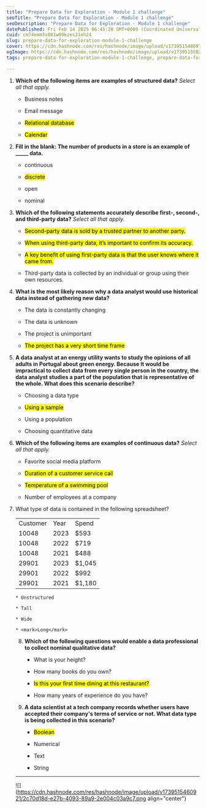 ```yaml
---
title: "Prepare Data for Exploration - Module 1 challenge"
seoTitle: "Prepare Data for Exploration - Module 1 challenge"
seoDescription: "Prepare Data for Exploration - Module 1 challenge"
datePublished: Fri Feb 14 2025 06:45:20 GMT+0000 (Coordinated Universal Time)
cuid: cm74emm3s001w09kzes31eh24
slug: prepare-data-for-exploration-module-1-challenge
cover: https://cdn.hashnode.com/res/hashnode/image/upload/v1739515486976/d1568358-6419-415b-9180-b7bc12b43d01.png
ogImage: https://cdn.hashnode.com/res/hashnode/image/upload/v1739515502831/30dda716-41da-414c-ad13-1269ea9f6e71.png
tags: prepare-data-for-exploration-module-1-challenge, prepare-data-for-exploration, module-1-challenge

---
```


1. **Which of the following items are examples of structured data?** *Select all that apply.*
    
    * Business notes
        
    * Email message
        
    * <mark>Relational database</mark>
        
    * <mark>Calendar</mark>
        
2. **Fill in the blank: The number of products in a store is an example of \_\_\_\_\_ data.**
    
    * continuous
        
    * <mark>discrete</mark>
        
    * open
        
    * nominal
        
3. **Which of the following statements accurately describe first-, second-, and third-party data?** *Select all that apply.*
    
    * <mark>Second-party data is sold by a trusted partner to another party.</mark>
        
    * <mark>When using third-party data, it’s important to confirm its accuracy.</mark>
        
    * <mark>A key benefit of using first-party data is that the user knows where it came from.</mark>
        
    * Third-party data is collected by an individual or group using their own resources.
        
4. **What is the most likely reason why a data analyst would use historical data instead of gathering new data?**
    
    * The data is constantly changing
        
    * The data is unknown
        
    * The project is unimportant
        
    * <mark>The project has a very short time frame</mark>
        
5. **A data analyst at an energy utility wants to study the opinions of all adults in Portugal about green energy. Because It would be impractical to collect data from every single person in the country, the data analyst studies a part of the population that is representative of the whole. What does this scenario describe?**
    
    * Choosing a data type
        
    * <mark>Using a sample</mark>
        
    * Using a population
        
    * Choosing quantitative data
        
6. **Which of the following items are examples of continuous data?** *Select all that apply.*
    
    * Favorite social media platform
        
    * <mark>Duration of a customer service call</mark>
        
    * <mark>Temperature of a swimming pool</mark>
        
    * Number of employees at a company
        
7. What type of data is contained in the following spreadsheet?
    
   <table>
    <tr>
        <td>Customer</td>
        <td>Year</td>
        <td>Spend</td>
    </tr>
    <tr>
        <td>10048</td>
        <td>2023</td>
        <td>$593</td>
    </tr>
    <tr>
        <td>10048</td>
        <td>2022</td>
        <td>$719</td>
    </tr>
    <tr>
        <td>10048</td>
        <td>2021</td>
        <td>$488</td>
    </tr>
    <tr>
        <td>29901</td>
        <td>2023</td>
        <td>$1,045</td>
    </tr>
    <tr>
        <td>29901</td>
        <td>2022</td>
        <td>$992</td>
    </tr>
    <tr>
        <td>29901</td>
        <td>2021</td>
        <td>$1,180</td>
    </tr>
</table>
    
    * Unstructured
        
    * Tall
        
    * Wide
        
    * <mark>Long</mark>
        
8. **Which of the following questions would enable a data professional to collect nominal qualitative data?**
    
    * What is your height?
        
    * How many books do you own?
        
    * <mark>Is this your first time dining at this restaurant?</mark>
        
    * How many years of experience do you have?
        
9. **A data scientist at a tech company records whether users have accepted their company's terms of service or not. What data type is being collected in this scenario?**
    
    * <mark>Boolean</mark>
        
    * Numerical
        
    * Text
        
    * String
        

---

![](https://cdn.hashnode.com/res/hashnode/image/upload/v1739515460921/2c70d18d-e27b-4093-89a9-2e004c03a9c7.png align="center")